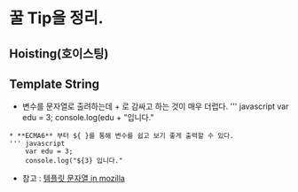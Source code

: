 # 꿀 Tip을 정리.

## Hoisting(호이스팅)

## Template String
* 변수를 문자열로 출려하는데 + 로 감싸고 하는 것이 매우 더럽다.
''' javascript
    var edu = 3;
    console.log(edu + "입니다."
```
* **ECMA6** 부터 ${ }를 통해 변수를 쉽고 보기 좋게 출력할 수 있다.
''' javascript
    var edu = 3;
    console.log("${3} 입니다."
```
* 참고 : [템플릿 문자열 in mozilla](http://hacks.mozilla.or.kr/2015/08/es6-in-depth-template-strings-2/)
